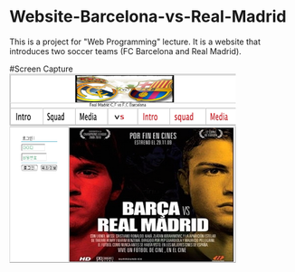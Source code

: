 # Website-Barcelona-vs-Real-Madrid 
This is a project for "Web Programming" lecture. It is a website that introduces two soccer teams (FC Barcelona and Real Madrid). 

#Screen Capture
<img src="https://github.com/chc2212/Website-Barcelona-vs-Real-Madrid/blob/master/Picture1.png" width="400" align ="left">
